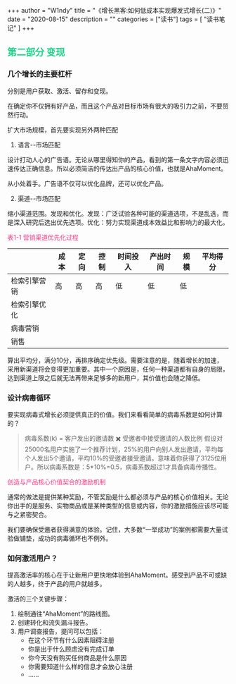 +++
author = "W1ndy"
title = "《增长黑客:如何低成本实现爆发式增长(二)》"
date = "2020-08-15"
description = ""
categories = ["读书"]
tags = [
    "读书笔记"
]
+++
<h2 style="color: #23D18B"> 第二部分 变现 </h2>

### 几个增长的主要杠杆
分别是用户获取、激活、留存和变现。

在确定你不仅拥有好产品，而且这个产品对目标市场有很大的吸引力之前，不要贸然行动。

扩大市场规模，首先要实现另外两种匹配
1. 语言--市场匹配

设计打动人心的广告语。无论从哪里得知你的产品，看到的第一条文字内容必须迅速传达正确信息。所以必须简洁的传达出产品的核心价值，也就是AhaMoment。

从小处着手。广告语不仅可以优化品牌，还可以优化产品。

2. 渠道--市场匹配

缩小渠道范围。发现和优化。发现：广泛试验各种可能的渠道选项，不是乱选，而是深入研究后选出优先选项。优化：努力实现渠道成本效益比和影响力的最大化。

<span style="color: #F03A82">表1-1 营销渠道优先化过程</span>

|              | 成本 | 定向 | 控制 | 时间投入 | 产出时间 | 规模 | 平均得分 |
| ------------ | ---- | ---- | ---- | -------- | -------- | -------- | ------|
| 检索引擎营销 | 高   | 高   | 高   | 低       | 低       |  低        |   |
| 检索引擎优化 |      |      |      |          |          |          |   |
| 病毒营销     |      |      |      |          |          |          |   |
| 销售         |      |      |      |          |          |          |   |

算出平均分，满分10分，再排序确定优先级。需要注意的是，随着增长的加速，采用新渠道将会变得更加重要。其中一个原因是，任何一种渠道都有自身的局限，达到渠道上限之后就无法再带来足够多的新用户，其价值也会随之降低。

### 设计病毒循环
要实现病毒式增长必须提供真正的价值。我们来看看简单的病毒系数是如何计算的？
> 病毒系数(k) = 客户发出的邀请数 ✖️ 受邀者中接受邀请的人数比例
假设对25000名用户实施了一个推荐计划，25%的用户向别人发出邀请，平均每个人发出5个邀请，平均10%的受邀者接受邀请。意味着你获得了3125位用户。所以病毒系数是：5*10%=0.5，病毒系数超过1才具备病毒传播性。

<span style="color: #F03A82">创造与产品核心价值契合的激励机制</span>

通常的做法是提供某种奖励，不管奖励是什么都必须与产品的核心价值相关。无论你出手的是服务、实物商品或是某种类型的信息或内容，你的激励措施应该尽可能与之紧密契合。

我们要确保受邀者获得满意的体验。记住，大多数“一举成功”的案例都需要大量试验做铺垫，成功的病毒循环也不例外。

### 如何激活用户？

提高激活率的核心在于让新用户更快地体验到AhaMoment。感受到产品不可或缺的人越多，终于产品的用户就越多。

激活的三个关键步骤：
1. 绘制通往“AhaMoment”的路线图。
2. 创建转化和流失漏斗报告。
3. 用户调查报告，提问可以包括：
    * 在这个环节有什么因素阻碍注册
    * 你是出于什么顾虑没有完成订单
    * 你今天没有购买任何商品是什么原因
    * 你需要知道什么样的信息才会放心注册
    * ......







